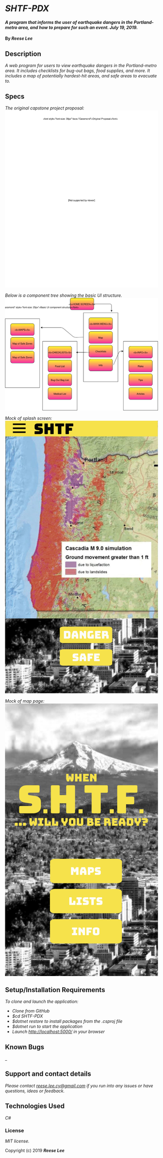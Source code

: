 # _SHTF-PDX_

#### _A program that informs the user of earthquake dangers in the Portland-metro area, and how to prepare for such an event. July 19, 2019._

#### By _**Reese Lee**_

## Description

_A web program for users to view earthquake dangers in the Portland-metro area. It includes checklists for bug-out bags, food supplies, and more. It includes a map of potentially hardest-hit areas, and safe areas to evacuate to._

## Specs
_The original capstone project proposal:_
![proposal](https://github.com/reese-lee/SHTF-PDX/blob/master/proposal.svg "Component Tree")


_Below is a component tree showing the basic UI structure._
![tree](https://github.com/reese-lee/SHTF-PDX/blob/master/comptree.svg "Component Tree")

_Mock of splash screen:_
![splash](https://github.com/reese-lee/SHTF-PDX/blob/master/SHTFMap01.jpg "Splash screen mock")

_Mock of map page:_
![tree](https://github.com/reese-lee/SHTF-PDX/blob/master/SHTFSplash01.jpg "Map page mock")


## Setup/Installation Requirements

_To clone and launch the application:_

* _Clone from GitHub_
* _$cd SHTF-PDX_
* _$dotnet restore to install packages from the .csproj file_
* _$dotnet run to start the application_
* _Launch [http://localhost:5000/](http://localhost:5000/) in your browser_

## Known Bugs

_

## Support and contact details

_Please contact reese.lee.cy@gmail.com if you run into any issues or have questions, ideas or feedback._

## Technologies Used

_C#_

### License

*MIT license.*

Copyright (c) 2019 **_Reese Lee_**
